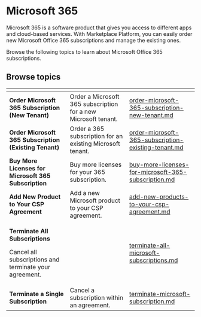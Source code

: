 # Microsoft 365

Microsoft 365 is a software product that gives you access to different apps and cloud-based services. With Marketplace Platform, you can easily order new Microsoft Office 365 subscriptions and manage the existing ones.&#x20;

Browse the following topics to learn about Microsoft Office 365 subscriptions.

## Browse topics

<table data-card-size="large" data-view="cards"><thead><tr><th></th><th></th><th data-hidden data-card-target data-type="content-ref"></th></tr></thead><tbody><tr><td><strong>Order Microsoft 365 Subscription (New Tenant)</strong></td><td>Order a Microsoft 365 subscription for a new Microsoft tenant.</td><td><a href="order-microsoft-365-subscription-new-tenant.md">order-microsoft-365-subscription-new-tenant.md</a></td></tr><tr><td><strong>Order Microsoft 365 Subscription (Existing Tenant)</strong></td><td>Order a 365 subscription for an existing Microsoft tenant.</td><td><a href="order-microsoft-365-subscription-existing-tenant.md">order-microsoft-365-subscription-existing-tenant.md</a></td></tr><tr><td><strong>Buy More Licenses for Microsoft 365 Subscription</strong></td><td>Buy more licenses for your 365 subscription.</td><td><a href="buy-more-licenses-for-microsoft-365-subscription.md">buy-more-licenses-for-microsoft-365-subscription.md</a></td></tr><tr><td><strong>Add New Product to Your CSP Agreement</strong></td><td>Add a new Microsoft product to your CSP agreement. </td><td><a href="add-new-products-to-your-csp-agreement.md">add-new-products-to-your-csp-agreement.md</a></td></tr><tr><td><p><strong>Terminate All Subscriptions</strong></p><p>Cancel all subscriptions and terminate your agreement.</p></td><td></td><td><a href="terminate-all-microsoft-subscriptions.md">terminate-all-microsoft-subscriptions.md</a></td></tr><tr><td><strong>Terminate a Single Subscription</strong></td><td>Cancel a subscription within an agreement. </td><td><a href="terminate-microsoft-subscription.md">terminate-microsoft-subscription.md</a></td></tr></tbody></table>
